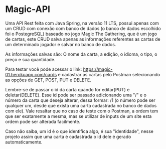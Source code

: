# Magic-API
Uma API Rest feita com Java Spring, na versão 11 LTS, possui apenas com um CRUD com conexão com banco de dados (o banco de dados escolhido foi o PostegreSQL) baseado no jogo Magic The Gathering, que é um jogo de cartas, este CRUD salva apenas as informações referentes as cartas de um determinado jogador e salvar no banco de dados.

As informações salvas são: O nome da carta,  a edição, o idioma,  o tipo, o preço e sua quantidade.

Para testar você pode acessar o link: https://magic-01.herokuapp.com/cards e cadastrar as cartas pelo  Postman selecionando as opções de GET, POST, PUT e DELETE.

Lembre-se de passar o id da carta quando for editar(PUT) e deletar(DELETE). Esse id pode ser passado adicionando uma "/" e o número da carta que deseja alterar, dessa formar:  /1 (o número pode ser qualquer um, desde que  exista uma carta cadastrada no banco de dados com ele). Vale resaltar que no caso de teste com o Postman, a ordem tem que ser exatamente a mesma, mas se utilizar de inputs de um site esta ordem pode ser alterada facilmente.

Caso não saiba, um id é o que identifica algo, é sua "identidade", nesse projeto assim que uma carta é cadastrada o id dele é gerado automaticamente.
